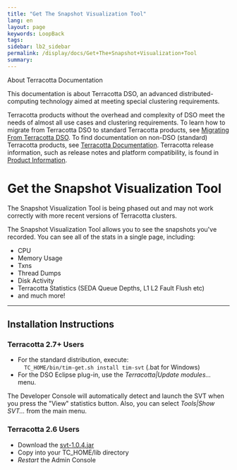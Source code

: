 ```yaml
---
title: "Get The Snapshot Visualization Tool"
lang: en
layout: page
keywords: LoopBack
tags:
sidebar: lb2_sidebar
permalink: /display/docs/Get+The+Snapshot+Visualization+Tool
summary:
---
```




<div class="confluence-information-macro confluence-information-macro-information">

About Terracotta Documentation

<div class="confluence-information-macro-body">

This documentation is about Terracotta DSO, an advanced distributed-computing technology aimed at meeting special clustering requirements.

Terracotta products without the overhead and complexity of DSO meet the needs of almost all use cases and clustering requirements. To learn how to migrate from Terracotta DSO to standard Terracotta products, see [Migrating From Terracotta DSO](Migrating+From+Terracotta+DSO). To find documentation on non-DSO (standard) Terracotta products, see [Terracotta Documentation](http://terracotta.org/documentation). Terracotta release information, such as release notes and platform compatibility, is found in [Product Information](/display/release/Home).

</div>

</div>







# Get the Snapshot Visualization Tool

<div class="confluence-information-macro confluence-information-macro-note">

<div class="confluence-information-macro-body">

The Snapshot Visualization Tool is being phased out and may not work correctly with more recent versions of Terracotta clusters.

</div>

</div>

The Snapshot Visualization Tool allows you to see the snapshots you've recorded. You can see all of the stats in a single page, including:

*   CPU
*   Memory Usage
*   Txns
*   Thread Dumps
*   Disk Activity
*   Terracotta Statistics (SEDA Queue Depths, L1 L2 Fault Flush etc)
*   and much more!

* * *

## Installation Instructions

### Terracotta 2.7+ Users

*   For the standard distribution, execute:  
    `  TC_HOME/bin/tim-get.sh install tim-svt` (.bat for Windows)
*   For the DSO Eclipse plug-in, use the _Terracotta|Update modules..._ menu.

The Developer Console will automatically detect and launch the SVT when you press the "View" statistics button. Also, you can select _Tools|Show SVT..._ from the main menu.

### Terracotta 2.6 Users

*   Download the [svt-1.0.4.jar](attachments/19857466/19955784.jar)
*   Copy into your TC_HOME/lib directory
*   _Restart_ the Admin Console